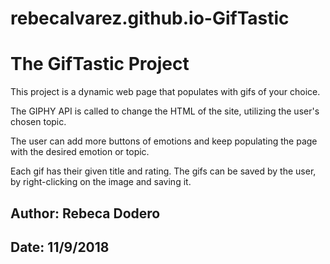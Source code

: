 # rebecalvarez.github.io-GifTastic

# The GifTastic Project


This project is a dynamic web page that populates with gifs of your choice. 

The GIPHY API is called to change the HTML of the site, utilizing the user's chosen topic.

The user can add more buttons of emotions and keep populating the page with the desired emotion or topic.

Each gif has their given title and rating. The gifs can be saved by the user, by right-clicking on the image and saving it.

## Author: Rebeca Dodero   
## Date: 11/9/2018

